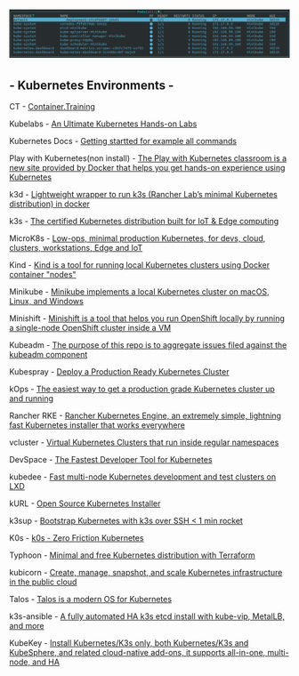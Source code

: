 # ![](kc.png)


## - Kubernetes Environments -


CT - [Container.Training](https://container.training) <br>

Kubelabs - [An Ultimate Kubernetes Hands-on Labs](https://collabnix.github.io/kubelabs/) <br>

Kubernetes Docs - [Getting startted for example all commands](https://kubernetes.io/docs/reference/generated/kubectl/kubectl-commands#-strong-getting-started-strong-) <br>

Play with Kubernetes(non install) - [The Play with Kubernetes classroom is a new site provided by Docker that helps you get hands-on experience using Kubernetes](https://labs.play-with-k8s.com) <br>

k3d - [Lightweight wrapper to run k3s (Rancher Lab’s minimal Kubernetes distribution) in docker](https://github.com/rancher/k3d) <br>

k3s - [The certified Kubernetes distribution built for IoT & Edge computing](https://github.com/k3s-io/k3s) <br>

MicroK8s - [Low-ops, minimal production Kubernetes, for devs, cloud, clusters, workstations, Edge and IoT](https://github.com/ubuntu/microk8s) <br>

Kind - [Kind is a tool for running local Kubernetes clusters using Docker container "nodes"](https://github.com/kubernetes-sigs/kind/) <br>

Minikube - [Minikube implements a local Kubernetes cluster on macOS, Linux, and Windows](https://github.com/kubernetes/minikube) <br>

Minishift - [Minishift is a tool that helps you run OpenShift locally by running a single-node OpenShift cluster inside a VM](https://github.com/minishift/minishift) <br>

Kubeadm - [The purpose of this repo is to aggregate issues filed against the kubeadm component](https://github.com/kubernetes/kubeadm) <br>

Kubespray - [Deploy a Production Ready Kubernetes Cluster](https://github.com/kubernetes-sigs/kubespray) <br>

kOps - [The easiest way to get a production grade Kubernetes cluster up and running](https://github.com/kubernetes/kops/) <br>

Rancher RKE - [Rancher Kubernetes Engine, an extremely simple, lightning fast Kubernetes installer that works everywhere](https://github.com/rancher/rke) <br>

vcluster - [Virtual Kubernetes Clusters that run inside regular namespaces](https://github.com/loft-sh/vcluster) <br>

DevSpace - [The Fastest Developer Tool for Kubernetes](https://github.com/loft-sh/devspace) <br>

kubedee - [Fast multi-node Kubernetes development and test clusters on LXD](https://github.com/schu/kubedee) <br>

kURL - [Open Source Kubernetes Installer](https://github.com/replicatedhq/kURL) <br>

k3sup - [Bootstrap Kubernetes with k3s over SSH < 1 min rocket](https://github.com/alexellis/k3sup) <br>

K0s - [k0s - Zero Friction Kubernetes](https://github.com/k0sproject/k0s) <br>

Typhoon - [Minimal and free Kubernetes distribution with Terraform](https://github.com/poseidon/typhoon) <br>

kubicorn - [Create, manage, snapshot, and scale Kubernetes infrastructure in the public cloud](https://github.com/kubicorn/kubicorn) <br>

Talos - [Talos is a modern OS for Kubernetes](https://github.com/talos-systems/talos) <br>

k3s-ansible - [A fully automated HA k3s etcd install with kube-vip, MetalLB, and more](https://github.com/techno-tim/k3s-ansible) <br>

KubeKey - [Install Kubernetes/K3s only, both Kubernetes/K3s and KubeSphere, and related cloud-native add-ons, it supports all-in-one, multi-node, and HA](https://github.com/kubesphere/kubekey) <br>
